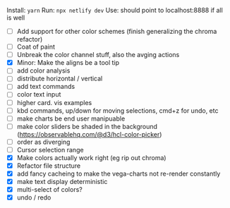 Install: `yarn`
Run: `npx netlify dev`
Use: should point to localhost:8888 if all is well

- [ ] Add support for other color schemes (finish generalizing the chroma refactor)
- [ ] Coat of paint
- [ ] Unbreak the color channel stuff, also the avging actions
- [x] Minor: Make the aligns be a tool tip
- [ ] add color analysis
- [ ] distribute horizontal / vertical
- [ ] add text commands
- [ ] color text input
- [ ] higher card. vis examples
- [ ] kbd commands, up/down for moving selections, cmd+z for undo, etc
- [ ] make charts be end user manipuable
- [ ] make color sliders be shaded in the background (https://observablehq.com/@d3/hcl-color-picker)
- [ ] order as diverging
- [ ] Cursor selection range
- [x] Make colors actually work right (eg rip out chroma)
- [x] Refactor file structure
- [x] add fancy cacheing to make the vega-charts not re-render constantly
- [x] make text display deterministic
- [x] multi-select of colors?
- [x] undo / redo
